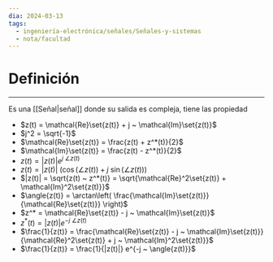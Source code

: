 ```yaml
---
dia: 2024-03-13
tags:
  - ingeniería-electrónica/señales/Señales-y-sistemas
  - nota/facultad
---
```

# Definición
---
Es una [[Señal|señal]] donde su salida es compleja, tiene las propiedad
* $z(t) = \mathcal{Re}\set{z(t)} + j ~ \mathcal{Im}\set{z(t)}$
* $j^2 = \sqrt{-1}$
* $\mathcal{Re}\set{z(t)} = \frac{z(t) + z^*(t)}{2}$ 
* $\mathcal{Im}\set{z(t)} = \frac{z(t) - z^*(t)}{2}$ 
* $z(t) = |z(t)|e^{j ~ \angle{z(t)}}$
* $z(t) = |z(t)| ~ \left( \cos(\angle{z(t)}) + j ~ \sin(\angle{z(t)}) \right)$ 
* $|z(t)| = \sqrt{z(t) ~ z^*(t)} = \sqrt{\mathcal{Re}^2\set{z(t)} + \mathcal{Im}^2\set{z(t)}}$
* $\angle{z(t)} = \arctan\left( \frac{\mathcal{Im}\set{z(t)}}{\mathcal{Re}\set{z(t)}} \right)$ 
* $z^* = \mathcal{Re}\set{z(t)} - j ~ \mathcal{Im}\set{z(t)}$
* $z^*(t) = |z(t)|e^{-j ~ \angle{z(t)}}$
* $\frac{1}{z(t)} = \frac{\mathcal{Re}\set{z(t)} - j ~ \mathcal{Im}\set{z(t)}}{\mathcal{Re}^2\set{z(t)} + j ~ \mathcal{Im}^2\set{z(t)}}$
* $\frac{1}{z(t)} = \frac{1}{|z(t)|} e^{-j ~ \angle{z(t)}}$